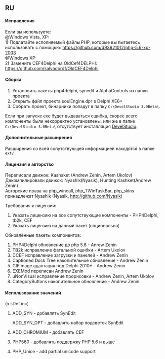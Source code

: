 ## RU
#### Исправления
Если вы используете:
<br>@Windows Vista, XP:
<br>1) Подлатайте исполняемый файлы PHP, которые вы пытаетесь использовать с помощью: https://github.com/d93921012/php-5.6-xp-2003
<br>@Windows XP:<br>
2) Замените CEF4Delphi на OldCef4DELPHI: https://github.com/salvadordf/OldCEF4Delphi

#### Сборка
1. Установить пакеты php4delphi, synedit и AlphaControls из папки проекта
2. Открыть файл проекта soulEngine.dpr в Delphi XE6+
3. Собрать проект, бинарники попадут в папку `C:\DevelStudio 3.0Beta\`.

Если при запуске exe будет выдаваться ошибка, скорее
всего компоненты были некорректно установлены, или же в папке `C:\DevelStudio 3.0Beta\`
отсутствует инсталляция <a href="https://github.com/KashaketCompany/DevelStudio-3.0-beta">DevelStudio</a>.

#### Дополнительные расширения
Расширения со всей сопутствующей информацией находятся в папке `ext/`

#### Лицензия и авторство
Переписали движок: Kashaket (Andrew Zenin, Artem Ukolov)
<br>Декомпилировали движок: Nyashik(Nyasik), Hunting Kashket(Andrew Zenin)
<br>Авторские права на php_wincall, php_TWinTaskBar, php_skins принадлежат Nyashik (Nyasik, http://github.com/Nyasik)

Требования к лицензии:
1) Указать лицензию на все сопутствующие компоненты - PHP4Delphi, tb2k, CEF
2) Указать лицензию на данный пакет (опционально)

Обновлённые пакеты компонентов:
1) PHP4Delphi обновление до php 5.6 - Anrew Zenin
2) TB2k исправление фатальной ошибки - Artem Ukolov
3) DCEF исправление загрузки и панелей - Andrew Zenin
4) Captioned Dock Tree накопительное обновление - Andrew Zenin
5) GIFImage адаптация под Delphi 2010+ - Andrew Zenin
6) EXEMod переписан Andrew Zenin
7) uNonVisual исправление прорисовки - Andrew Zenin, Artem Ukolov
8) CategoryButtons накопительное обновление - Andrew Zenin

#### Использование значений
(в sDef.inc)
1) ADD_SYN - добавлять SynEdit

   ADD_SYN_OPT - добавлять набор подсветок SynEdit
3) ADD_CHROMIUM - добавлять CEF
3) PHP560 - добавлять поддержку PHP 5.6 и выше
4) PHP_Unice - add partial unicode support
